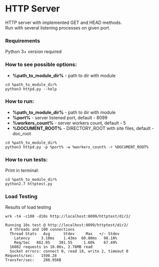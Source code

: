 # HTTP Server
HTTP server with implemented GET and HEAD methods.<br>
Run with several listening processes on given port.

### Requirements
Python 3+ version required

### How to see possible options:
 - <b>%path_to_module_dir%</b> - path to dir with module
```
cd %path_to_module_dir%
python3 httpd.py --help
```

### How to run: 
 - <b>%path_to_module_dir%</b> - path to dir with module
 - <b>%port%</b> - server listened port, default - 8099
 - <b>%workers_count%</b> - server workers count, default - 5
 - <b>%DOCUMENT_ROOT%</b> - DIRECTORY_ROOT with site files, default - doc_root

```
cd %path_to_module_dir%
python3 httpd.py -p %port% -w %workers_count% -r %DOCUMENT_ROOT%
```

### How to run tests: 
Print in terminal:
```
cd %path_to_module_dir%
python2.7 httptest.py
```

### Load Testing
Results of load testing

```
wrk -t4 -c100 -d10s http://localhost:8099/httptest/dir2/

Running 10s test @ http://localhost:8099/httptest/dir2/
  4 threads and 100 connections
  Thread Stats   Avg      Stdev     Max   +/- Stdev
    Latency     3.10ms    1.43ms  60.80ms   98.18%
    Req/Sec   662.05    381.55     1.60k    67.49%
  16082 requests in 10.06s, 2.76MB read
  Socket errors: connect 0, read 18, write 2, timeout 0
Requests/sec:   1598.28
Transfer/sec:    280.95KB
```